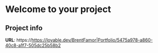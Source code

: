 # Welcome to your project

## Project info

**URL**: https://https://lovable.dev/BrentFamor|Portfolio/5475a978-a860-40c8-a1f7-505dc25b58b2


